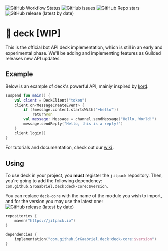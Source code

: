 ![GitHub Workflow Status](https://img.shields.io/github/workflow/status/SrGaabriel/deck/Build?style=for-the-badge)
![GitHub issues](https://img.shields.io/github/issues/SrGaabriel/deck?color=purple&style=for-the-badge)
![GitHub Repo stars](https://img.shields.io/github/stars/SrGaabriel/deck?color=orange&style=for-the-badge)
![GitHub release (latest by date)](https://img.shields.io/github/v/release/SrGaabriel/deck?label=latest%20version&style=for-the-badge)

# 🎲 deck [WIP]

This is the official bot API deck implementation, which is still in an early and experimental phase. We'll be adding and implementing features as Guilded releases new API updates.

## Example

Below is an example of deck's powerful API, mainly inspired by [kord](https://github.com/kordlib/kord).

```kotlin
suspend fun main() {
    val client = DeckClient("token")
    client.on<MessageCreateEvent> {
        if (!message.content.startsWith("+hello"))
            return@on
        val message: Message = channel.sendMessage("Hello, World!")
        message.sendReply("Hello, this is a reply!")
    }
    client.login()
}
```

For tutorials and documentation, check out our [wiki](https://github.com/SrGaabriel/deck/wiki).

## Using

To use deck in your project, you **must** register the `jitpack` repository. Then, you're going to add the following dependency: `com.github.SrGaabriel.deck:deck-core:$version`.

You can replace `deck-core` with the name of the module you wish to import, and for the version you may use the latest one:
![GitHub release (latest by date)](https://img.shields.io/github/v/release/SrGaabriel/deck?style=social)

```kotlin
repositories {
    maven("https://jitpack.io")
}

dependencies {
    implementation("com.github.SrGaabriel.deck:deck-core:$version")
}
```
